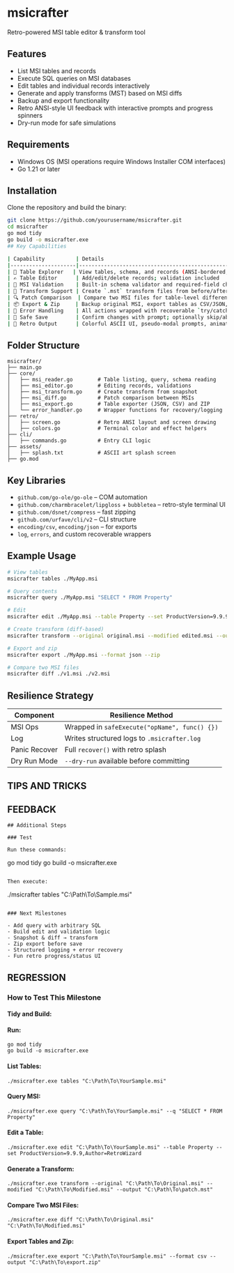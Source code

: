 # msicrafter

Retro-powered MSI table editor & transform tool

## Features

- List MSI tables and records  
- Execute SQL queries on MSI databases  
- Edit tables and individual records interactively  
- Generate and apply transforms (MST) based on MSI diffs  
- Backup and export functionality  
- Retro ANSI-style UI feedback with interactive prompts and progress spinners  
- Dry-run mode for safe simulations  

## Requirements

- Windows OS (MSI operations require Windows Installer COM interfaces)  
- Go 1.21 or later  

## Installation

Clone the repository and build the binary:

```bash
git clone https://github.com/yourusername/msicrafter.git
cd msicrafter
go mod tidy
go build -o msicrafter.exe
## Key Capabilities

| Capability          | Details                                                                 |
|---------------------|-------------------------------------------------------------------------|
| 📄 Table Explorer   | View tables, schema, and records (ANSI-bordered, colored terminal)       |
| ✍️ Table Editor      | Add/edit/delete records; validation included                             |
| 🧠 MSI Validation    | Built-in schema validator and required-field check                       |
| 🔁 Transform Support | Create `.mst` transform files from before/after states                  |
| 🔍 Patch Comparison  | Compare two MSI files for table-level differences                       |
| 📦 Export & Zip     | Backup original MSI, export tables as CSV/JSON, compress changes         |
| 🧯 Error Handling    | All actions wrapped with recoverable `try/catch`-like handlers/logging   |
| 💾 Safe Save         | Confirm changes with prompt; optionally skip/abort per table             |
| 🎨 Retro Output      | Colorful ASCII UI, pseudo-modal prompts, animated “Working…” displays    |
```
## Folder Structure

```
msicrafter/
├── main.go
├── core/
│   ├── msi_reader.go        # Table listing, query, schema reading
│   ├── msi_editor.go        # Editing records, validations
│   ├── msi_transform.go     # Create transform from snapshot
│   ├── msi_diff.go          # Patch comparison between MSIs
│   ├── msi_export.go        # Table exporter (JSON, CSV) and ZIP
│   └── error_handler.go     # Wrapper functions for recovery/logging
├── retro/
│   ├── screen.go            # Retro ANSI layout and screen drawing
│   ├── colors.go            # Terminal color and effect helpers
├── cli/
│   ├── commands.go          # Entry CLI logic
├── assets/
│   ├── splash.txt           # ASCII art splash screen
├── go.mod
```

## Key Libraries

- `github.com/go-ole/go-ole` – COM automation
- `github.com/charmbracelet/lipgloss` + `bubbletea` – retro-style terminal UI
- `github.com/dsnet/compress` – fast zipping
- `github.com/urfave/cli/v2` – CLI structure
- `encoding/csv`, `encoding/json` – for exports
- `log`, `errors`, and custom recoverable wrappers

## Example Usage

```bash
# View tables
msicrafter tables ./MyApp.msi

# Query contents
msicrafter query ./MyApp.msi "SELECT * FROM Property"

# Edit
msicrafter edit ./MyApp.msi --table Property --set ProductVersion=9.9.9

# Create transform (diff-based)
msicrafter transform --original original.msi --modified edited.msi --output patch.mst

# Export and zip
msicrafter export ./MyApp.msi --format json --zip

# Compare two MSI files
msicrafter diff ./v1.msi ./v2.msi
```

## Resilience Strategy

| Component      | Resilience Method                             |
|----------------|-----------------------------------------------|
| MSI Ops        | Wrapped in `safeExecute("opName", func() {})` |
| Log            | Writes structured logs to `.msicrafter.log`   |
| Panic Recover  | Full `recover()` with retro splash            |
| Dry Run Mode   | `--dry-run` available before committing        |


## TIPS AND TRICKS


## FEEDBACK 



```
## Additional Steps

### Test

Run these commands:
```
go mod tidy
go build -o msicrafter.exe
```

Then execute:
```
./msicrafter tables "C:\Path\To\Sample.msi"
```

### Next Milestones

- Add query with arbitrary SQL
- Build edit and validation logic
- Snapshot & diff → transform
- Zip export before save
- Structured logging + error recovery
- Fun retro progress/status UI
```



## REGRESSION

### How to Test This Milestone
#### Tidy and Build:
#### Run:

```
go mod tidy
go build -o msicrafter.exe
```

#### List Tables:

```
./msicrafter.exe tables "C:\Path\To\YourSample.msi"
```

#### Query MSI:

```
./msicrafter.exe query "C:\Path\To\YourSample.msi" --q "SELECT * FROM Property"
```

#### Edit a Table:

```
./msicrafter.exe edit "C:\Path\To\YourSample.msi" --table Property --set ProductVersion=9.9.9,Author=RetroWizard
```

#### Generate a Transform:

```
./msicrafter.exe transform --original "C:\Path\To\Original.msi" --modified "C:\Path\To\Modified.msi" --output "C:\Path\To\patch.mst"
```

#### Compare Two MSI Files:

```
./msicrafter.exe diff "C:\Path\To\Original.msi" "C:\Path\To\Modified.msi"
```

#### Export Tables and Zip:

```
./msicrafter.exe export "C:\Path\To\YourSample.msi" --format csv --output "C:\Path\To\export.zip"
```
